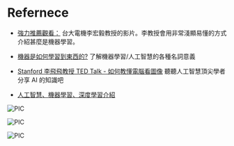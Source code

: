 # Refernece

- [強力推薦觀看：](https://www.youtube.com/watch?v=CXgbekl66jc&feature=youtu.be)
台大電機李宏毅教授的影片。李教授會用非常淺顯易懂的方式介紹甚麼是機器學習。

- [機器是如何學習到東西的?](https://kopu.chat/2017/07/28/機器是怎麼從資料中「學」到東西的呢/)
了解機器學習/人工智慧的各種名詞意義

- [Stanford 李飛飛教授 TED Talk - 如何教懂電腦看圖像](https://www.ted.com/talks/fei_fei_li_how_we_re_teaching_computers_to_understand_pictures?language=zh-tw)
聽聽人工智慧頂尖學者分享 AI 的知識吧

- [人工智慧、機器學習、深度學習介紹](http://tensorflowkeras.blogspot.com/2017/06/blog-post_15.html)

![PIC](https://1.bp.blogspot.com/-GW4XoDGbCbU/WUNpbhxvaXI/AAAAAAAAAWs/llW5A9OG8qA1UM-HiJbGSOFiX7M7c3K1ACLcBGAs/s1600/image011.tif)

![PIC](https://1.bp.blogspot.com/-hVzFUiVklbw/WUNNqBLHb3I/AAAAAAAAAWE/dfcGRWIQJ4Y2LEBocoexsYcx79P3gOX_QCLcBGAs/s1600/image007.tif)

![PIC](https://4.bp.blogspot.com/-6SerYMZxdzI/WUNPoxVKr1I/AAAAAAAAAWQ/rqQvtE_5cHQxhI3xQrwBUhaLP5IKwV4NwCLcBGAs/s1600/image009.tif)

